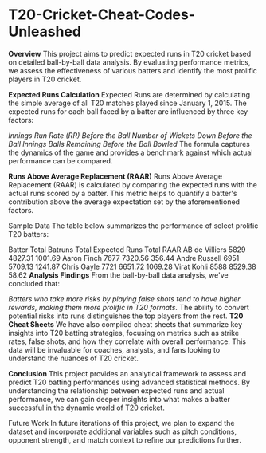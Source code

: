 # T20-Cricket-Cheat-Codes-Unleashed

**Overview**
This project aims to predict expected runs in T20 cricket based on detailed ball-by-ball data analysis. By evaluating performance metrics, we assess the effectiveness of various batters and identify the most prolific players in T20 cricket.

**Expected Runs Calculation**
Expected Runs are determined by calculating the simple average of all T20 matches played since January 1, 2015. The expected runs for each ball faced by a batter are influenced by three key factors:

_Innings Run Rate (RR) Before the Ball
Number of Wickets Down Before the Ball
Innings Balls Remaining Before the Ball Bowled_
The formula captures the dynamics of the game and provides a benchmark against which actual performance can be compared.

**Runs Above Average Replacement (RAAR)**
Runs Above Average Replacement (RAAR) is calculated by comparing the expected runs with the actual runs scored by a batter. This metric helps to quantify a batter's contribution above the average expectation set by the aforementioned factors.

Sample Data
The table below summarizes the performance of select prolific T20 batters:

Batter	Total Batruns	Total Expected Runs	Total RAAR
AB de Villiers	5829	4827.31	1001.69
Aaron Finch	7677	7320.56	356.44
Andre Russell	6951	5709.13	1241.87
Chris Gayle	7721	6651.72	1069.28
Virat Kohli	8588	8529.38	58.62
**Analysis Findings**
From the ball-by-ball data analysis, we've concluded that:

_Batters who take more risks by playing false shots tend to have higher rewards, making them more prolific in T20 formats._
The ability to convert potential risks into runs distinguishes the top players from the rest.
**T20 Cheat Sheets**
We have also compiled cheat sheets that summarize key insights into T20 batting strategies, focusing on metrics such as strike rates, false shots, and how they correlate with overall performance. This data will be invaluable for coaches, analysts, and fans looking to understand the nuances of T20 cricket.

**Conclusion**
This project provides an analytical framework to assess and predict T20 batting performances using advanced statistical methods. By understanding the relationship between expected runs and actual performance, we can gain deeper insights into what makes a batter successful in the dynamic world of T20 cricket.

Future Work
In future iterations of this project, we plan to expand the dataset and incorporate additional variables such as pitch conditions, opponent strength, and match context to refine our predictions further.
